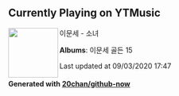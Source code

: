 ## Currently Playing on YTMusic

[<img align="left" width="100" src="https://lh3.googleusercontent.com/-wF5X1zCtvw4X9blvMaRhnchtBeDhLpFgpqPi4H01mSpYAgWudwRuxW5AeQ9V0aPqrMRGk37lOIiCyg8dQ">](https://music.youtube.com/browse/MPREb_gtMX0MFsz7t)

이문세 - 소녀

**Albums**: 이문세 골든 15

Last updated at 09/03/2020 17:47

#### Generated with [20chan/github-now](https://github.com/20chan/github-now)


<!--
**20chan/20chan** is a ✨ _special_ ✨ repository because its `README.md` (this file) appears on your GitHub profile.

Here are some ideas to get you started:

- 🔭 I’m currently working on ...
- 🌱 I’m currently learning ...
- 👯 I’m looking to collaborate on ...
- 🤔 I’m looking for help with ...
- 💬 Ask me about ...
- 📫 How to reach me: ...
- 😄 Pronouns: ...
- ⚡ Fun fact: ...
-->

